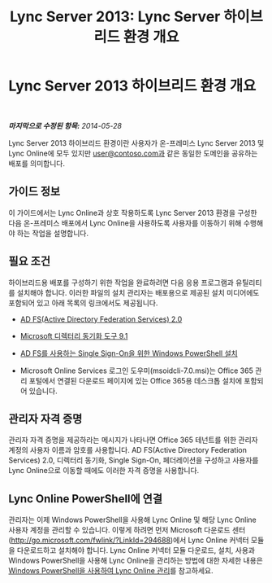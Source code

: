 ﻿---
title: 'Lync Server 2013: Lync Server 하이브리드 환경 개요'
TOCTitle: Lync Server 2013 하이브리드 환경 개요
ms:assetid: 0d16ec3a-28f0-4483-96e7-8e68f30398fa
ms:mtpsurl: https://technet.microsoft.com/ko-kr/library/JJ204669(v=OCS.15)
ms:contentKeyID: 49302790
ms.date: 08/10/2015
mtps_version: v=OCS.15
ms.translationtype: HT
---

# Lync Server 2013 하이브리드 환경 개요

 

_**마지막으로 수정된 항목:** 2014-05-28_

Lync Server 2013 하이브리드 환경이란 사용자가 온-프레미스 Lync Server 2013 및 Lync Online에 모두 있지만 user@contoso.com과 같은 동일한 도메인을 공유하는 배포를 의미합니다.

## 가이드 정보

이 가이드에서는 Lync Online과 상호 작용하도록 Lync Server 2013 환경을 구성한 다음 온-프레미스 배포에서 Lync Online을 사용하도록 사용자를 이동하기 위해 수행해야 하는 작업을 설명합니다.

## 필요 조건

하이브리드용 배포를 구성하기 위한 작업을 완료하려면 다음 응용 프로그램과 유틸리티를 설치해야 합니다. 이러한 파일의 설치 관리자는 배포용으로 제공된 설치 미디어에도 포함되어 있고 아래 목록의 링크에서도 제공됩니다.

  - [AD FS(Active Directory Federation Services) 2.0](http://go.microsoft.com/fwlink/p/?linkid=257305)

  - [Microsoft 디렉터리 동기화 도구 9.1](http://go.microsoft.com/fwlink/p/?linkid=257307)

  - [AD FS를 사용하는 Single Sign-On을 위한 Windows PowerShell 설치](http://go.microsoft.com/fwlink/p/?linkid=398710)

  - Microsoft Online Services 로그인 도우미(msoidcli-7.0.msi)는 Office 365 관리 포털에서 연결된 다운로드 페이지에 있는 Office 365용 데스크톱 설치에 포함되어 있습니다.

## 관리자 자격 증명

관리자 자격 증명을 제공하라는 메시지가 나타나면 Office 365 테넌트를 위한 관리자 계정의 사용자 이름과 암호를 사용합니다. AD FS(Active Directory Federation Services) 2.0, 디렉터리 동기화, Single Sign-On, 페더레이션을 구성하고 사용자를 Lync Online으로 이동할 때에도 이러한 자격 증명을 사용합니다.

## Lync Online PowerShell에 연결

관리자는 이제 Windows PowerShell을 사용해 Lync Online 및 해당 Lync Online 사용자 계정을 관리할 수 있습니다. 이렇게 하려면 먼저 Microsoft 다운로드 센터(http://go.microsoft.com/fwlink/?LinkId=294688)에서 Lync Online 커넥터 모듈을 다운로드하고 설치해야 합니다. Lync Online 커넥터 모듈 다운로드, 설치, 사용과 Windows PowerShell을 사용해 Lync Online을 관리하는 방법에 대한 자세한 내용은 [Windows PowerShell을 사용하여 Lync Online 관리](https://docs.microsoft.com/en-us/SkypeForBusiness/set-up-your-computer-for-windows-powershell/set-up-your-computer-for-windows-powershell)를 참고하세요.

